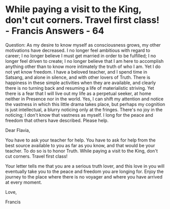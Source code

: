 # While paying a visit to the King, don't cut corners. Travel first class! - Francis Answers - 64

Question: As my desire to know myself as consciousness grows, my other motivations have decreased. I no longer feel ambitious with regard to career; I no longer believe I must get married in order to be fulfilled; I no longer feel driven to create; I no longer believe that I am here to accomplish anything other than to know more intimately the truth of who I am. Yet I do not yet know freedom. I have a beloved teacher, and I spend time in Satsang, and alone in silence, and with other lovers of Truth. There is happiness in these simple activities when they are available, and clearly there is no turning back and resuming a life of materialistic striving. Yet there is a fear that I will live out my life as a perpetual seeker, at home neither in Presence nor in the world. Yes, I can shift my attention and notice the vastness in which this little drama takes place, but perhaps my cognition is just intellectual, a blurry noticing only at the fringes. There's no joy in the noticing; I don't know that vastness as myself. I long for the peace and freedom that others have described. Please help.

Dear Flavia,

You have to ask your teacher for help. You have to ask for help from the best source available to you as far as you know, and that would be your teacher. To do so is to honor Truth. While paying a visit to the King, don't cut corners. Travel first class!

Your letter tells me that you are a serious truth lover, and this love in you will eventually take you to the peace and freedom you are longing for. Enjoy the journey to the place where there is no voyager and where you have arrived at every moment.

Love,

Francis

